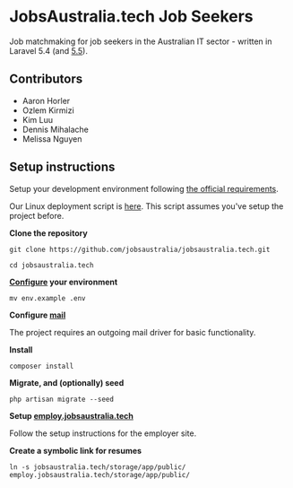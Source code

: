 # JobsAustralia.tech Job Seekers

Job matchmaking for job seekers in the Australian IT sector - written in Laravel 5.4 (and [5.5](https://github.com/jobsaustralia/jobsaustralia.tech/tree/laravel-5.5)).

## Contributors

* Aaron Horler
* Ozlem Kirmizi
* Kim Luu
* Dennis Mihalache
* Melissa Nguyen

## Setup instructions

Setup your development environment following [the official requirements](https://laravel.com/docs/5.4/installation).

Our Linux deployment script is [here](https://github.com/jobsaustralia/scripts-conf-and-docs/blob/master/scripts/deploy.sh#L1). This script assumes you've setup the project before.

**Clone the repository**

`git clone https://github.com/jobsaustralia/jobsaustralia.tech.git`

`cd jobsaustralia.tech`

**[Configure](https://laravel.com/docs/5.4/configuration#environment-configuration) your environment**

`mv env.example .env`

**Configure [mail](https://laravel.com/docs/5.4/mail)**

The project requires an outgoing mail driver for basic functionality.

**Install**

`composer install`

**Migrate, and (optionally) seed**

`php artisan migrate --seed`

**Setup [employ.jobsaustralia.tech](https://github.com/jobsaustralia/employ.jobsaustralia.tech)**

Follow the setup instructions for the employer site. 

**Create a symbolic link for resumes**

`ln -s jobsaustralia.tech/storage/app/public/ employ.jobsaustralia.tech/storage/app/public/`
